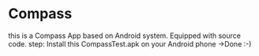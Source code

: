 # Compass
this is a Compass App based on Android system.
Equipped with source code.
step:
    Install this CompassTest.apk on your Android phone ->Done :-)
